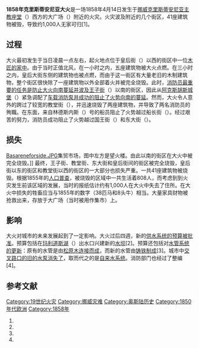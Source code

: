 **1858年克里斯蒂安尼亚大火**是一场1858年4月14日发生于[挪威](../Page/挪威.md "wikilink")[克里斯蒂安尼亚](https://zh.wikipedia.org/wiki/克里斯蒂安尼亚 "wikilink")[主教座堂](https://zh.wikipedia.org/wiki/奥斯陆主教座堂 "wikilink")（）西方的大广场（）附近的火灾。火灾波及附近的几个街区，41座建筑物被毁，导致约1,000人无家可归\[1\]。

## 过程

大火最初发生于当日凌晨一点左右，起火地点位于皇后街（）以西的街区中一位[木匠的家中](https://zh.wikipedia.org/wiki/木匠 "wikilink")。由于当时正值北风，在一小时之内，五座建筑物被大火点燃。在三小时之内，皇后大街东侧的建筑物也被点燃，而由于这一街区有大量老旧的木制建筑物，整个街区很快除了一座建筑物以外全部着火并被完全烧毁。此时，[消防员最重要的任务是防止大火向南蔓延并波及王子街](https://zh.wikipedia.org/wiki/消防员 "wikilink")（）以南的街区，因此从[阿克斯胡斯城堡](https://zh.wikipedia.org/wiki/阿克斯胡斯城堡 "wikilink")（）紧急调配了[车载消防泵并成功的阻止了火势向南的蔓延](https://zh.wikipedia.org/wiki/消防车 "wikilink")。然而，大火令人意外的跨过了较宽的教堂街（），并迅速烧毁了两座建筑物，并导致了两名消防员的殉職。在东面，来自林德斯内斯（）号的船员阻止了火势越过船长街（）。经过艰苦的努力，消防员成功阻止了火势越过国王街（）和东大街（）。

## 损失

[Basareneforside.JPG](https://zh.wikipedia.org/wiki/File:Basareneforside.JPG "fig:Basareneforside.JPG")集贸市场，图中左方是望火楼。由此以南的街区在大火中被完全烧毁。\]\]
最终，王子街、教堂街、东大街和皇后街间的街区被完全烧毁，皇后街以东的街区和教堂街以西的街区的一大部分也损失严重。一共41座建筑物被烧毁。根据1855年的[人口普查](../Page/人口普查.md "wikilink")，被烧毁的区域中一共生活着808人，而考虑到到火灾发生前该区域的发展，当时的报纸估计约有1,000人在大火中失去了住所。在大火中损失的牲畜应当与1855年的数字（38匹马和8头牛）相当。大量家具财物被抢救出来，存放于大广场（当时被用作集市）上。

## 影响

大火对城市的未来发展起到了一定影响。大火过后四週，新的[供水系统的预算被批准](https://zh.wikipedia.org/wiki/供水系统 "wikilink")。预算包括在[玛利道斯湖](https://zh.wikipedia.org/wiki/玛利道斯湖 "wikilink")（）出水口兴建新的[水坝](../Page/水坝.md "wikilink")\[2\]。预算还包括对[水管系统的更新](https://zh.wikipedia.org/wiki/水管 "wikilink")：原有的水管是由[松原木连接而成](../Page/木材.md "wikilink")，而新的水管由[铸铁制成](../Page/铸铁.md "wikilink")\[3\]。城市中[交叉路口的旧的](https://zh.wikipedia.org/wiki/平面道路交叉 "wikilink")[水泵消失了](https://zh.wikipedia.org/wiki/水泵 "wikilink")，取而代之的是[自来水系统](../Page/自来水.md "wikilink")。消防部门也经过了整编\[4\]。

## 参考文献

[Category:19世纪火灾](https://zh.wikipedia.org/wiki/Category:19世纪火灾 "wikilink")
[Category:挪威灾难](https://zh.wikipedia.org/wiki/Category:挪威灾难 "wikilink")
[Category:奥斯陆历史](https://zh.wikipedia.org/wiki/Category:奥斯陆历史 "wikilink")
[Category:1850年代欧洲](https://zh.wikipedia.org/wiki/Category:1850年代欧洲 "wikilink")
[Category:1858年](https://zh.wikipedia.org/wiki/Category:1858年 "wikilink")

1.

2.
3.

4.
